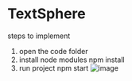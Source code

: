 # TextSphere
steps to implement
1. open the code folder
2. install node modules npm install
3. run project npm start
![image](https://github.com/Codex-jawla/TextSphere/assets/101585686/a39f2bd6-e69b-4005-9ac1-6ddadbe7b451)
